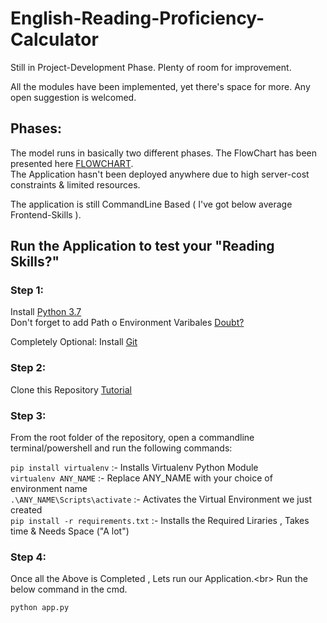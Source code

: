 # English-Reading-Proficiency-Calculator
Still in Project-Development Phase. Plenty of room for improvement. <br/>

All the modules have been implemented, yet there's space for more. 
Any open suggestion is welcomed.

## Phases:

The model runs in basically two different phases. The FlowChart has been presented here [FLOWCHART](https://github.com/reekithak/English-Reading-Proficiency-Calculator/tree/master/Modules/Temp_file).
<br />
The Application hasn't been deployed anywhere due to high server-cost constraints & limited resources. <br />

The application is still CommandLine Based ( I've got below average Frontend-Skills ).<br />


## Run the Application to test your "Reading Skills?"

### Step 1:
Install [Python 3.7](https://www.python.org/downloads/release/python-370/)  
Don't forget to add Path o Environment Varibales [Doubt?](https://www.educative.io/edpresso/how-to-add-python-to-path-variable-in-windows)

Completely Optional:
Install [Git](https://git-scm.com/downloads)

### Step 2:
Clone this Repository [Tutorial](https://www.youtube.com/watch?v=O72FWNeO-xY)

### Step 3:
From the root folder of the repository, open a commandline terminal/powershell and run the following commands:<br />

`pip install virtualenv` :- Installs Virtualenv Python Module<br />
`virtualenv ANY_NAME` :- Replace ANY_NAME with your choice of environment name<br />
`.\ANY_NAME\Scripts\activate` :- Activates the Virtual Environment we just created<br />
`pip install -r requirements.txt` :- Installs the Required Liraries , Takes time & Needs Space ("A lot")<br />

### Step 4:
Once all the Above is Completed , Lets run our Application.<br\>
Run the below command in the cmd.

`python app.py`
